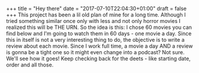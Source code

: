 +++
title = "Hey there"
date = "2017-07-10T22:04:30+01:00"
draft = false
+++
This project has been a lil old plan of mine for a long time. Although I tried something similar once only with less and not only horror movies I realized this will be THE URN. So the idea is this: I chose 60 movies you can find below and I'm going to watch them in 60 days - one movie a day. Since this in itself is not a very interesting thing to do, the objective is to write a review about each movie. Since I work full time, a movie a day AND a review is gonna be a tight one so it might even change into a podcast? Not sure. We'll see how it goes! Keep checking back for the deets - like starting date, order and all those.<!--more-->


